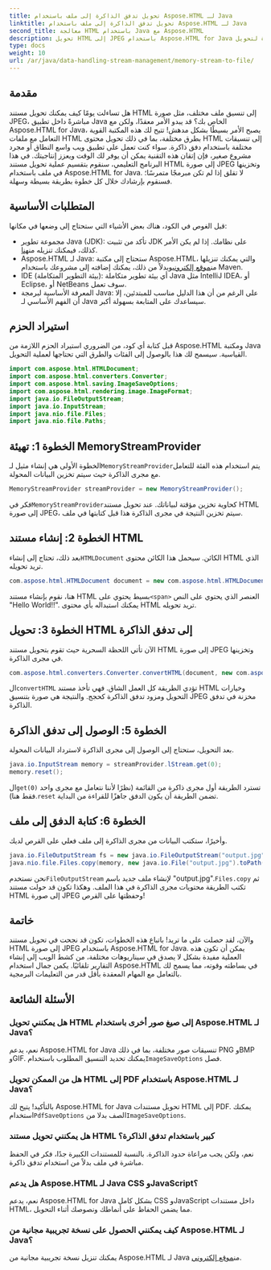```yaml
---
title: تحويل تدفق الذاكرة إلى ملف باستخدام Aspose.HTML لـ Java
linktitle: تحويل تدفق الذاكرة إلى ملف باستخدام Aspose.HTML لـ Java
second_title: معالجة HTML باستخدام Java مع Aspose.HTML
description: تحويل HTML إلى JPEG باستخدام Aspose.HTML for Java باستخدام تدفقات الذاكرة. اتبع هذا الدليل خطوة بخطوة لتحويل HTML إلى صورة بسلاسة.
type: docs
weight: 10
url: /ar/java/data-handling-stream-management/memory-stream-to-file/
---
```

## مقدمة
هل تساءلت يومًا كيف يمكنك تحويل مستند HTML إلى تنسيق ملف مختلف، مثل صورة JPEG، مباشرةً داخل تطبيق Java الخاص بك؟ قد يبدو الأمر معقدًا، ولكن مع Aspose.HTML for Java، يصبح الأمر بسيطًا بشكل مدهش! تتيح لك هذه المكتبة القوية التعامل مع ملفات HTML بطرق مختلفة، بما في ذلك تحويل محتوى HTML إلى تنسيقات مختلفة باستخدام دفق ذاكرة. سواء كنت تعمل على تطبيق ويب واسع النطاق أو مجرد مشروع صغير، فإن إتقان هذه التقنية يمكن أن يوفر لك الوقت ويعزز إنتاجيتك.
في هذا البرنامج التعليمي، سنقوم بتقسيم عملية تحويل مستند HTML إلى صورة JPEG وتخزينها في ملف باستخدام Aspose.HTML for Java. لا تقلق إذا لم تكن مبرمجًا متمرسًا؛ فسنقوم بإرشادك خلال كل خطوة بطريقة بسيطة وسهلة.
## المتطلبات الأساسية
قبل الغوص في الكود، هناك بعض الأشياء التي ستحتاج إلى وضعها في مكانها:
- مجموعة تطوير Java (JDK): تأكد من تثبيت JDK على نظامك. إذا لم يكن الأمر كذلك، فيمكنك تنزيله من[هنا](https://www.oracle.com/java/technologies/javase-jdk11-downloads.html).
-  Aspose.HTML لـ Java: ستحتاج إلى مكتبة Aspose.HTML، والتي يمكنك تنزيلها من[موقع إلكتروني](https://releases.aspose.com/html/java/)وبدلاً من ذلك، يمكنك إضافته إلى مشروعك باستخدام Maven.
- IDE (بيئة التطوير المتكاملة): أي بيئة تطوير متكاملة Java مثل IntelliJ IDEA، أو Eclipse، أو NetBeans سوف تعمل.
- المعرفة الأساسية لبرمجة Java: على الرغم من أن هذا الدليل مناسب للمبتدئين، إلا أن الفهم الأساسي لـ Java سيساعدك على المتابعة بسهولة أكبر.

## استيراد الحزم
قبل كتابة أي كود، من الضروري استيراد الحزم اللازمة من Aspose.HTML ومكتبة Java القياسية. سيسمح لك هذا بالوصول إلى الفئات والطرق التي تحتاجها لعملية التحويل.
```java
import com.aspose.html.HTMLDocument;
import com.aspose.html.converters.Converter;
import com.aspose.html.saving.ImageSaveOptions;
import com.aspose.html.rendering.image.ImageFormat;
import java.io.FileOutputStream;
import java.io.InputStream;
import java.nio.file.Files;
import java.nio.file.Paths;
```
## الخطوة 1: تهيئة MemoryStreamProvider
 الخطوة الأولى هي إنشاء مثيل لـ`MemoryStreamProvider`يتم استخدام هذه الفئة للتعامل مع مجرى الذاكرة حيث سيتم تخزين البيانات المحولة.
```java
MemoryStreamProvider streamProvider = new MemoryStreamProvider();
```
 فكر في`MemoryStreamProvider`كحاوية تخزين مؤقتة لبياناتك. عند تحويل مستند HTML إلى صورة JPEG، سيتم تخزين النتيجة في مجرى الذاكرة هذا قبل كتابتها في ملف.
## الخطوة 2: إنشاء مستند HTML
 بعد ذلك، تحتاج إلى إنشاء`HTMLDocument` الكائن. سيحمل هذا الكائن محتوى HTML الذي تريد تحويله.
```java
com.aspose.html.HTMLDocument document = new com.aspose.html.HTMLDocument("<span>Hello World!!</span>");
```
 هنا، نقوم بإنشاء مستند HTML بسيط يحتوي على`<span>` العنصر الذي يحتوي على النص "Hello World!!". يمكنك استبداله بأي محتوى HTML تريد تحويله.

## الخطوة 3: تحويل HTML إلى تدفق الذاكرة
الآن تأتي اللحظة السحرية حيث تقوم بتحويل مستند HTML إلى صورة JPEG وتخزينها في مجرى الذاكرة.
```java
com.aspose.html.converters.Converter.convertHTML(document, new com.aspose.html.saving.ImageSaveOptions(com.aspose.html.rendering.image.ImageFormat.Jpeg), streamProvider.lStream);
```
 ال`convertHTML` تؤدي الطريقة كل العمل الشاق. فهي تأخذ مستند HTML وخيارات التحويل ومزود تدفق الذاكرة كحجج. والنتيجة هي صورة بتنسيق JPEG مخزنة في تدفق الذاكرة.
## الخطوة 5: الوصول إلى تدفق الذاكرة
بعد التحويل، ستحتاج إلى الوصول إلى مجرى الذاكرة لاسترداد البيانات المحولة.
```java
java.io.InputStream memory = streamProvider.lStream.get(0);
memory.reset();
```
 ال`get(0)` تسترد الطريقة أول مجرى ذاكرة من القائمة (نظرًا لأننا نتعامل مع مجرى واحد فقط هنا).`reset` تضمن الطريقة أن يكون الدفق جاهزًا للقراءة من البداية.
## الخطوة 6: كتابة الدفق إلى ملف
وأخيرًا، ستكتب البيانات من مجرى الذاكرة إلى ملف فعلي على القرص لديك.
```java
java.io.FileOutputStream fs = new java.io.FileOutputStream("output.jpg");
java.nio.file.Files.copy(memory, new java.io.File("output.jpg").toPath());
```
 نحن نستخدم`FileOutputStream` لإنشاء ملف جديد باسم "output.jpg".`Files.copy` ثم تكتب الطريقة محتويات مجرى الذاكرة في هذا الملف. وهكذا تكون قد حولت مستند HTML إلى صورة JPEG وحفظتها على القرص!
## خاتمة
والآن، لقد حصلت على ما تريد! باتباع هذه الخطوات، تكون قد نجحت في تحويل مستند HTML إلى صورة JPEG باستخدام Aspose.HTML for Java. يمكن أن تكون هذه العملية مفيدة بشكل لا يصدق في سيناريوهات مختلفة، من كشط الويب إلى إنشاء التقارير تلقائيًا. يكمن جمال استخدام Aspose.HTML في بساطته وقوته، مما يسمح لك بالتعامل مع المهام المعقدة بأقل قدر من التعليمات البرمجية.
## الأسئلة الشائعة
### هل يمكنني تحويل HTML إلى صيغ صور أخرى باستخدام Aspose.HTML لـ Java؟
 نعم، يدعم Aspose.HTML for Java تنسيقات صور مختلفة، بما في ذلك PNG وBMP وGIF. يمكنك تحديد التنسيق المطلوب باستخدام`ImageSaveOptions` فصل.
### هل من الممكن تحويل HTML إلى PDF باستخدام Aspose.HTML لـ Java؟
 بالتأكيد! يتيح لك Aspose.HTML for Java تحويل مستندات HTML إلى PDF. يمكنك استخدام`PdfSaveOptions` الصف بدلا من`ImageSaveOptions`.
### هل يمكنني تحويل مستند HTML كبير باستخدام تدفق الذاكرة؟
نعم، ولكن يجب مراعاة حدود الذاكرة. بالنسبة للمستندات الكبيرة جدًا، فكر في الحفظ مباشرة في ملف بدلاً من استخدام تدفق ذاكرة.
### هل يدعم Aspose.HTML لـ Java CSS وJavaScript؟
نعم، يدعم Aspose.HTML for Java بشكل كامل CSS وJavaScript داخل مستندات HTML، مما يضمن الحفاظ على أنماطك ونصوصك أثناء التحويل.
### كيف يمكنني الحصول على نسخة تجريبية مجانية من Aspose.HTML لـ Java؟
 يمكنك تنزيل نسخة تجريبية مجانية من Aspose.HTML لـ Java من[موقع إلكتروني](https://releases.aspose.com/).